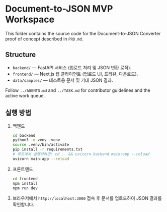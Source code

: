 # Document-to-JSON MVP Workspace

This folder contains the source code for the Document-to-JSON Converter proof of concept described in `PRD.md`.

## Structure
- `backend/` — FastAPI 서비스 (업로드 처리 및 JSON 변환 로직).
- `frontend/` — Next.js 웹 클라이언트 (업로드 UI, 프리뷰, 다운로드).
- `data/samples/` — 테스트용 문서 및 기대 JSON 결과.

Follow `../AGENTS.md` and `../TASK.md` for contributor guidelines and the active work queue.

## 실행 방법
1. 백엔드
   ```bash
   cd backend
   python3 -m venv .venv
   source .venv/bin/activate
   pip install -r requirements.txt
   # 루트에서 실행하려면: cd .. && uvicorn backend.main:app --reload
   uvicorn main:app --reload
   ```
2. 프론트엔드
   ```bash
   cd frontend
   npm install
   npm run dev
   ```
3. 브라우저에서 `http://localhost:3000` 접속 후 문서를 업로드하여 JSON 결과를 확인합니다.
